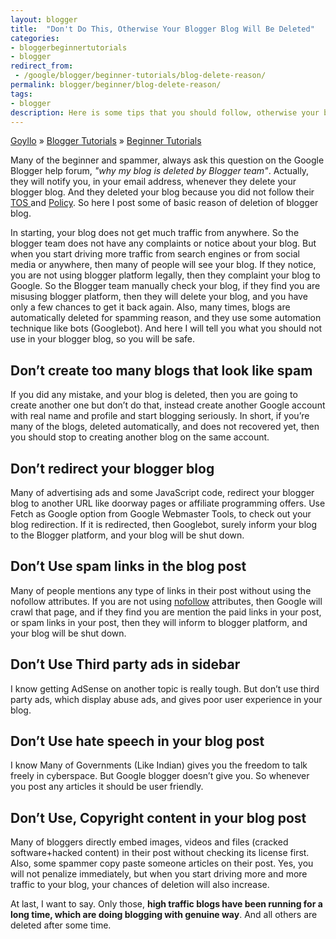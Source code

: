 ```yaml
---
layout: blogger
title:  "Don't Do This, Otherwise Your Blogger Blog Will Be Deleted"
categories:
- bloggerbeginnertutorials
- blogger
redirect_from:
 - /google/blogger/beginner-tutorials/blog-delete-reason/
permalink: blogger/beginner/blog-delete-reason/
tags: 
- blogger
description: Here is some tips that you should follow, otherwise your blogger blog will be delete automatically.
---
```


<div class="breadcrumb">
<span itemscope='itemscope' itemtype='http://data-vocabulary.org/Breadcrumb'><a href="/" itemprop="url"><span title="Goyllo" itemprop='title'>Goyllo</span></a></span>
<span itemscope='itemscope' itemtype='http://data-vocabulary.org/Breadcrumb'>&#187; <a href="/blogger/" itemprop="url"><span title="Blogger Tutorials" itemprop='title'>Blogger Tutorials</span></a></span>
<span itemscope='itemscope' itemtype='http://data-vocabulary.org/Breadcrumb'>&#187; <a href="/blogger/beginner/" itemprop="url"><span title="Beginner Tutorials" itemprop='title'>Beginner Tutorials</span></a></span>
</div>

Many of the beginner and spammer, always ask this question on the Google Blogger help forum, *"why my blog is deleted by Blogger team"*. Actually, they will notify you, in your email address, whenever they delete your blogger blog. And they deleted your blog because you did not follow their <a href="https://support.google.com/blogger/answer/41935?hl=en" rel="nofollow" target="_blank"> TOS </a>and <a href="http://www.blogger.com/content.g?hl=en" rel="nofollow" target="_blank">Policy</a>. So here I post some of basic reason of deletion of blogger blog.

In starting, your blog does not get much traffic from anywhere. So the blogger team does not have any complaints or notice about your blog. But when you start driving more traffic from search engines or from social media or anywhere, then many of people will see your blog. If they notice, you are not using blogger platform legally, then they complaint your blog to Google. So the Blogger team manually check your blog, if they find you are misusing blogger platform, then they will delete your blog, and you have only a few chances to get it back again. Also, many times, blogs are automatically deleted for spamming reason, and they use some automation technique like bots (Googlebot). And here I will tell you what you should not use in your blogger blog, so you will be safe.

## Don’t create too many blogs that look like spam ##

If you did any mistake, and your blog is deleted, then you are going to create another one but don’t do that, instead create another Google account with real name and profile and start blogging seriously. In short, if you’re many of the blogs, deleted automatically, and does not recovered yet, then you should stop to creating another blog on the same account.

## Don’t redirect your blogger blog ##

Many of advertising ads and some JavaScript code, redirect your blogger blog to another URL like doorway pages or affiliate programming offers. Use Fetch as Google option from Google Webmaster Tools, to check out your blog redirection. If it is redirected, then Googlebot, surely inform your blog to the Blogger platform, and your blog will be shut down.

## Don’t Use spam links in the blog post ##

Many of people mentions any type of links in their post without using the nofollow attributes. If you are not using <a href="https://support.google.com/webmasters/answer/96569?hl=en" rel="nofollow" target="_blank" >nofollow</a> attributes, then Google will crawl that page, and if they find you are mention the paid links in your post, or spam links in your post, then they will inform to blogger platform, and your blog will be shut down.

## Don’t Use Third party ads in sidebar ##

I know getting AdSense on another topic is really tough. But don’t use third party ads, which display abuse ads, and gives poor user experience in your blog.

## Don’t Use hate speech in your blog post ##

I know Many of Governments (Like Indian) gives you the freedom to talk freely in cyberspace. But Google blogger doesn’t give you. So whenever you post any articles it should be user friendly.

## Don’t Use, Copyright content in your blog post ##
Many of bloggers directly embed images, videos and files (cracked software+hacked content) in their post without checking its license first. Also, some spammer copy paste someone articles on their post. Yes, you will not penalize immediately, but when you start driving more and more traffic to your blog, your chances of deletion will also increase.

At last, I want to say. Only those, **high traffic blogs have been running for a long time, which are doing blogging with genuine way**. And all others are deleted after some time.
